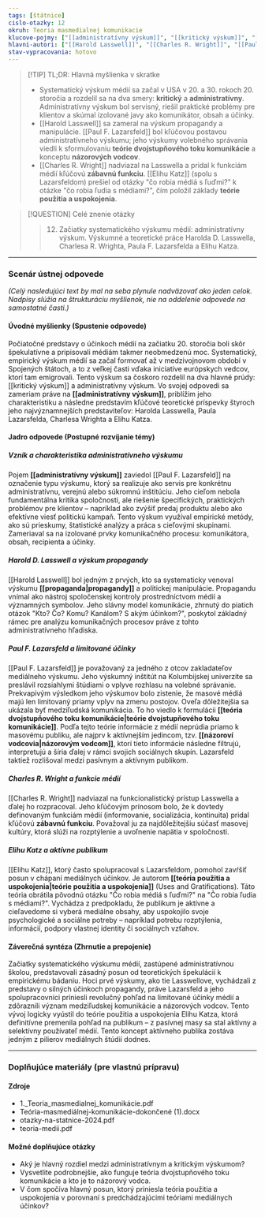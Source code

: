 ```yaml
---
tags: [štátnice]
cislo-otazky: 12
okruh: Teoria masmedialnej komunikacie
klucove-pojmy: ["[[administratívny výskum]]", "[[kritický výskum]]", "[[propaganda]]", "[[teória dvojstupňového toku komunikácie]]", "[[názoroví vodcovia]]", "[[teória použitia a uspokojenia]]"]
hlavni-autori: ["[[Harold Lasswell]]", "[[Charles R. Wright]]", "[[Paul F. Lazarsfeld]]", "[[Elihu Katz]]"]
stav-vypracovania: hotovo
---
```


> [!TIP] TL;DR: Hlavná myšlienka v skratke
> * Systematický výskum médií sa začal v USA v 20. a 30. rokoch 20. storočia a rozdelil sa na dva smery: **kritický** a **administratívny**. Administratívny výskum bol servisný, riešil praktické problémy pre klientov a skúmal izolované javy ako komunikátor, obsah a účinky.
> * [[Harold Lasswell]] sa zameral na výskum propagandy a manipulácie. [[Paul F. Lazarsfeld]] bol kľúčovou postavou administratívneho výskumu; jeho výskumy volebného správania viedli k sformulovaniu **teórie dvojstupňového toku komunikácie** a konceptu **názorových vodcov**.
> * [[Charles R. Wright]] nadviazal na Lasswella a pridal k funkciám médií kľúčovú **zábavnú funkciu**. [[Elihu Katz]] (spolu s Lazarsfeldom) prešiel od otázky "čo robia médiá s ľuďmi?" k otázke "čo robia ľudia s médiami?", čím položil základy **teórie použitia a uspokojenia**.

> [!QUESTION] Celé znenie otázky
> > 12. Začiatky systematického výskumu médií: administratívny výskum. Výskumné a teoretické práce Harolda D. Lasswella, Charlesa R. Wrighta, Paula F. Lazarsfelda a Elihu Katza.

---
### Scenár ústnej odpovede

*(Celý nasledujúci text by mal na seba plynule nadväzovať ako jeden celok. Nadpisy slúžia na štrukturáciu myšlienok, nie na oddelenie odpovede na samostatné časti.)*

#### Úvodné myšlienky (Spustenie odpovede)

Počiatočné predstavy o účinkoch médií na začiatku 20. storočia boli skôr špekulatívne a pripisovali médiám takmer neobmedzenú moc. Systematický, empirický výskum médií sa začal formovať až v medzivojnovom období v Spojených štátoch, a to z veľkej časti vďaka iniciatíve európskych vedcov, ktorí tam emigrovali. Tento výskum sa čoskoro rozdelil na dva hlavné prúdy: [[kritický výskum]] a administratívny výskum. Vo svojej odpovedi sa zameriam práve na **[[administratívny výskum]]**, priblížim jeho charakteristiku a následne predstavím kľúčové teoretické príspevky štyroch jeho najvýznamnejších predstaviteľov: Harolda Lasswella, Paula Lazarsfelda, Charlesa Wrighta a Elihu Katza.

#### Jadro odpovede (Postupné rozvíjanie témy)

##### Vznik a charakteristika administratívneho výskumu

Pojem **[[administratívny výskum]]** zaviedol [[Paul F. Lazarsfeld]] na označenie typu výskumu, ktorý sa realizuje ako servis pre konkrétnu administratívnu, verejnú alebo súkromnú inštitúciu. Jeho cieľom nebola fundamentálna kritika spoločnosti, ale riešenie špecifických, praktických problémov pre klientov – napríklad ako zvýšiť predaj produktu alebo ako efektívne viesť politickú kampaň. Tento výskum využíval empirické metódy, ako sú prieskumy, štatistické analýzy a práca s cieľovými skupinami. Zameriaval sa na izolované prvky komunikačného procesu: komunikátora, obsah, recipienta a účinky.

##### Harold D. Lasswell a výskum propagandy

[[Harold Lasswell]] bol jedným z prvých, kto sa systematicky venoval výskumu **[[propaganda|propagandy]]** a politickej manipulácie. Propagandu vnímal ako nástroj spoločenskej kontroly prostredníctvom médií a významných symbolov. Jeho slávny model komunikácie, zhrnutý do piatich otázok "Kto? Čo? Komu? Kanálom? S akým účinkom?", poskytol základný rámec pre analýzu komunikačných procesov práve z tohto administratívneho hľadiska.

##### Paul F. Lazarsfeld a limitované účinky

[[Paul F. Lazarsfeld]] je považovaný za jedného z otcov zakladateľov mediálneho výskumu. Jeho výskumný inštitút na Kolumbijskej univerzite sa preslávil rozsiahlymi štúdiami o vplyve rozhlasu na volebné správanie. Prekvapivým výsledkom jeho výskumov bolo zistenie, že masové médiá majú len limitovaný priamy vplyv na zmenu postojov. Oveľa dôležitejšia sa ukázala byť medziľudská komunikácia. To ho viedlo k formulácii **[[teória dvojstupňového toku komunikácie|teórie dvojstupňového toku komunikácie]]**. Podľa tejto teórie informácie z médií neprúdia priamo k masovému publiku, ale najprv k aktívnejším jedincom, tzv. **[[názoroví vodcovia|názorovým vodcom]]**, ktorí tieto informácie následne filtrujú, interpretujú a šíria ďalej v rámci svojich sociálnych skupín. Lazarsfeld taktiež rozlišoval medzi pasívnym a aktívnym publikom.
##### Charles R. Wright a funkcie médií

[[Charles R. Wright]] nadviazal na funkcionalistický prístup Lasswella a ďalej ho rozpracoval. Jeho kľúčovým prínosom bolo, že k dovtedy definovaným funkciám médií (informovanie, socializácia, kontinuita) pridal kľúčovú **zábavnú funkciu**. Považoval ju za najdôležitejšiu súčasť masovej kultúry, ktorá slúži na rozptýlenie a uvoľnenie napätia v spoločnosti.
##### Elihu Katz a aktívne publikum

[[Elihu Katz]], ktorý často spolupracoval s Lazarsfeldom, pomohol zavŕšiť posun v chápaní mediálnych účinkov. Je autorom **[[teória použitia a uspokojenia|teórie použitia a uspokojenia]]** (Uses and Gratifications). Táto teória obrátila pôvodnú otázku "Čo robia médiá s ľuďmi?" na "Čo robia ľudia s médiami?". Vychádza z predpokladu, že publikum je aktívne a cieľavedome si vyberá mediálne obsahy, aby uspokojilo svoje psychologické a sociálne potreby – napríklad potrebu rozptýlenia, informácií, podpory vlastnej identity či sociálnych vzťahov.

#### Záverečná syntéza (Zhrnutie a prepojenie)

Začiatky systematického výskumu médií, zastúpené administratívnou školou, predstavovali zásadný posun od teoretických špekulácií k empirickému bádaniu. Hoci prvé výskumy, ako tie Lasswellove, vychádzali z predstavy o silných účinkoch propagandy, práve Lazarsfeld a jeho spolupracovníci priniesli revolučný pohľad na limitované účinky médií a zdôraznili význam medziľudskej komunikácie a názorových vodcov. Tento vývoj logicky vyústil do teórie použitia a uspokojenia Elihu Katza, ktorá definitívne premenila pohľad na publikum – z pasívnej masy sa stal aktívny a selektívny používateľ médií. Tento koncept aktívneho publika zostáva jedným z pilierov mediálnych štúdií dodnes.

---

### Doplňujúce materiály (pre vlastnú prípravu)

#### Zdroje
* 1._Teoria_masmedialnej_komunikácie.pdf
* Teória-masmediálnej-komunikácie-dokončené (1).docx
* otazky-na-statnice-2024.pdf
* teoria-medii.pdf

#### Možné doplňujúce otázky
* Aký je hlavný rozdiel medzi administratívnym a kritickým výskumom?
* Vysvetlite podrobnejšie, ako funguje teória dvojstupňového toku komunikácie a kto je to názorový vodca.
* V čom spočíva hlavný posun, ktorý priniesla teória použitia a uspokojenia v porovnaní s predchádzajúcimi teóriami mediálnych účinkov?